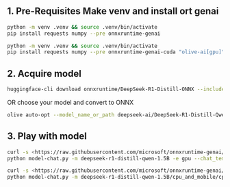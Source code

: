## 1. Pre-Requisites Make venv and install ort genai

```bash
python -m venv .venv && source .venv/bin/activate
pip install requests numpy --pre onnxruntime-genai
```

```bash
python -m venv .venv && source .venv/bin/activate
pip install requests numpy --pre onnxruntime-genai-cuda "olive-ai[gpu]"
```

## 2. Acquire model

```bash
huggingface-cli download onnxruntime/DeepSeek-R1-Distill-ONNX --include "deepseek-r1-distill-qwen-1.5B/*" --local-dir .
```
OR choose your model and convert to ONNX

```bash
olive auto-opt --model_name_or_path deepseek-ai/DeepSeek-R1-Distill-Qwen-1.5B --output_path ./deepseek-r1-distill-qwen-1.5B --device gpu --provider CUDAExecutionProvider --precision int4 --use_model_builder --log_level 1
```

## 3. Play with model

```bash
curl -s <https://raw.githubusercontent.com/microsoft/onnxruntime-genai/refs/heads/main/examples/python/model-chat.py>
python model-chat.py -m deepseek-r1-distill-qwen-1.5B -e gpu --chat_template "<|begin▁of▁sentence|><|User|>{input}<|Assistant|>"
```

```bash
curl -s <https://raw.githubusercontent.com/microsoft/onnxruntime-genai/refs/heads/main/examples/python/model-chat.py>
python model-chat.py -m deepseek-r1-distill-qwen-1.5B/cpu_and_mobile/cpu-int4-rtn-block-32-acc-level-4/ -e cpu
```
